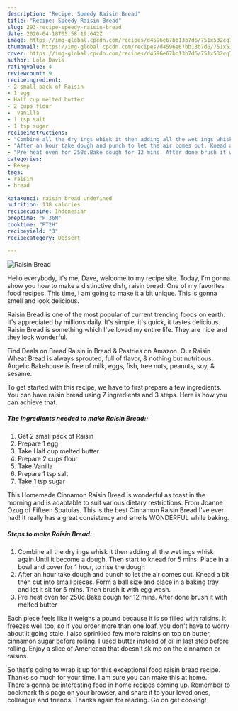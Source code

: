 ```yaml
---
description: "Recipe: Speedy Raisin Bread"
title: "Recipe: Speedy Raisin Bread"
slug: 293-recipe-speedy-raisin-bread
date: 2020-04-18T05:58:19.642Z
image: https://img-global.cpcdn.com/recipes/d4596e67bb13b7d6/751x532cq70/raisin-bread-recipe-main-photo.jpg
thumbnail: https://img-global.cpcdn.com/recipes/d4596e67bb13b7d6/751x532cq70/raisin-bread-recipe-main-photo.jpg
cover: https://img-global.cpcdn.com/recipes/d4596e67bb13b7d6/751x532cq70/raisin-bread-recipe-main-photo.jpg
author: Lola Davis
ratingvalue: 4
reviewcount: 9
recipeingredient:
- 2 small pack of Raisin
- 1 egg
- Half cup melted butter
- 2 cups flour
-  Vanilla
- 1 tsp salt
- 1 tsp sugar
recipeinstructions:
- "Combine all the dry ings whisk it then adding all the wet ings whisk again.Until it become a dough. Then start to knead for 5 mins. Place in a bowl and cover for 1 hour, to rise the dough"
- "After an hour take dough and punch to let the air comes out. Knead a bit then cut into small pieces. Form a ball size and place in a baking tray and let it sit for 5 mins. Then brush it with egg wash."
- "Pre heat oven for 250c.Bake dough for 12 mins. After done brush it with melted butter"
categories:
- Resep
tags:
- raisin
- bread

katakunci: raisin bread undefined
nutrition: 138 calories
recipecuisine: Indonesian
preptime: "PT36M"
cooktime: "PT2H"
recipeyield: "3"
recipecategory: Dessert

---
```



![Raisin Bread](https://img-global.cpcdn.com/recipes/d4596e67bb13b7d6/751x532cq70/raisin-bread-recipe-main-photo.jpg)

Hello everybody, it's me, Dave, welcome to my recipe site. Today, I'm gonna show you how to make a distinctive dish, raisin bread. One of my favorites food recipes. This time, I am going to make it a bit unique. This is gonna smell and look delicious.

Raisin Bread is one of the most popular of current trending foods on earth. It's appreciated by millions daily. It's simple, it's quick, it tastes delicious. Raisin Bread is something which I've loved my entire life. They are nice and they look wonderful.

Find Deals on Bread Raisin in Bread &amp; Pastries on Amazon. Our Raisin Wheat Bread is always sprouted, full of flavor, &amp; nothing but nutritious. Angelic Bakehouse is free of milk, eggs, fish, tree nuts, peanuts, soy, &amp; sesame.


To get started with this recipe, we have to first prepare a few ingredients. You can have raisin bread using 7 ingredients and 3 steps. Here is how you can achieve that.

##### The ingredients needed to make Raisin Bread::

1. Get 2 small pack of Raisin
1. Prepare 1 egg
1. Take Half cup melted butter
1. Prepare 2 cups flour
1. Take  Vanilla
1. Prepare 1 tsp salt
1. Take 1 tsp sugar


This Homemade Cinnamon Raisin Bread is wonderful as toast in the morning and is adaptable to suit various dietary restrictions. From Joanne Ozug of Fifteen Spatulas. This is the best Cinnamon Raisin Bread I&#39;ve ever had! It really has a great consistency and smells WONDERFUL while baking. 

##### Steps to make Raisin Bread:

1. Combine all the dry ings whisk it then adding all the wet ings whisk again.Until it become a dough. Then start to knead for 5 mins. Place in a bowl and cover for 1 hour, to rise the dough
1. After an hour take dough and punch to let the air comes out. Knead a bit then cut into small pieces. Form a ball size and place in a baking tray and let it sit for 5 mins. Then brush it with egg wash.
1. Pre heat oven for 250c.Bake dough for 12 mins. After done brush it with melted butter


Each piece feels like it weighs a pound because it is so filled with raisins. It freezes well too, so if you order more than one loaf, you don&#39;t have to worry about it going stale. I also sprinkled few more raisins on top on butter, cinnamon sugar before rolling. I used butter instead of oil in last step before rolling. Enjoy a slice of Americana that doesn&#39;t skimp on the cinnamon or raisins. 

So that's going to wrap it up for this exceptional food raisin bread recipe. Thanks so much for your time. I am sure you can make this at home. There's gonna be interesting food in home recipes coming up. Remember to bookmark this page on your browser, and share it to your loved ones, colleague and friends. Thanks again for reading. Go on get cooking!
